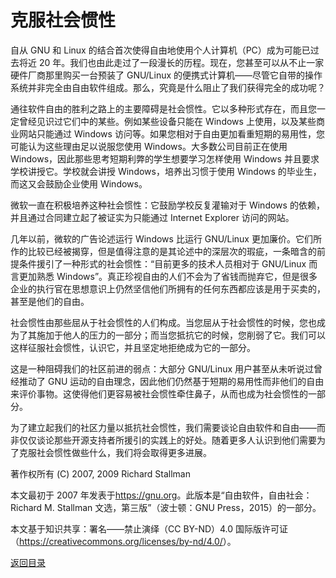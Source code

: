 # 克服社会惯性

自从 GNU 和 Linux 的结合首次使得自由地使用个人计算机（PC）成为可能已过去将近 20 年。我们也由此走过了一段漫长的历程。现在，您甚至可以从不止一家硬件厂商那里购买一台预装了 GNU/Linux 的便携式计算机——尽管它自带的操作系统并非完全由自由软件组成。那么，究竟是什么阻止了我们获得完全的成功呢？

通往软件自由的胜利之路上的主要障碍是社会惯性。它以多种形式存在，而且您一定曾经见识过它们中的某些。例如某些设备只能在 Windows 上使用，以及某些商业网站只能通过 Windows 访问等。如果您相对于自由更加看重短期的易用性，您可能认为这些理由足以说服您使用 Windows。大多数公司目前正在使用 Windows，因此那些思考短期利弊的学生想要学习怎样使用 Windows 并且要求学校讲授它。学校就会讲授 Windows，培养出习惯于使用 Windows 的毕业生，而这又会鼓励企业使用 Windows。

微软一直在积极培养这种社会惯性：它鼓励学校反复灌输对于 Windows 的依赖，并且通过合同建立起了被证实为只能通过 Internet Explorer 访问的网站。

几年以前，微软的广告论述运行 Windows 比运行 GNU/Linux 更加廉价。它们所作的比较已经被揭穿，但是值得注意的是其论述中的深层次的瑕疵，一条暗含的前提条件援引了一种形式的社会惯性：“目前更多的技术人员相对于 GNU/Linux 而言更加熟悉 Windows”。真正珍视自由的人们不会为了省钱而抛弃它，但是很多企业的执行官在思想意识上仍然坚信他们所拥有的任何东西都应该是用于买卖的，甚至是他们的自由。

社会惯性由那些屈从于社会惯性的人们构成。当您屈从于社会惯性的时候，您也成为了其施加于他人的压力的一部分；而当您抵抗它的时候，您削弱了它。我们可以这样征服社会惯性，认识它，并且坚定地拒绝成为它的一部分。

这是一种阻碍我们的社区前进的弱点：大部分 GNU/Linux 用户甚至从未听说过曾经推动了 GNU 运动的自由理念，因此他们仍然基于短期的易用性而非他们的自由来评价事物。这使得他们更容易被社会惯性牵住鼻子，从而也成为社会惯性的一部分。

为了建立起我们的社区力量以抵抗社会惯性，我们需要谈论自由软件和自由——而非仅仅谈论那些开源支持者所援引的实践上的好处。随着更多人认识到他们需要为了克服社会惯性做些什么，我们将会取得更多进展。

著作权所有 (C) 2007, 2009 Richard Stallman

本文最初于 2007 年发表于<https://gnu.org>。此版本是“自由软件，自由社会：Richard M. Stallman 文选，第三版”（波士顿：GNU Press，2015）的一部分。

本文基于知识共享：署名——禁止演绎（CC BY-ND）4.0 国际版许可证（<https://creativecommons.org/licenses/by-nd/4.0/>）。

[返回目录](00_index.html)

